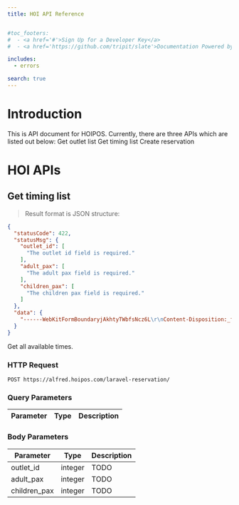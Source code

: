 ```yaml
---
title: HOI API Reference


#toc_footers:
#  - <a href='#'>Sign Up for a Developer Key</a>
#  - <a href='https://github.com/tripit/slate'>Documentation Powered by Slate</a>

includes:
  - errors

search: true
---
```


# Introduction

This is API document for HOIPOS. Currently, there are three APIs which are listed out below:
Get outlet list
Get timing list
Create reservation

# HOI APIs

## Get timing list

> Result format is JSON structure:

```json
{
  "statusCode": 422,
  "statusMsg": {
    "outlet_id": [
      "The outlet id field is required."
    ],
    "adult_pax": [
      "The adult pax field is required."
    ],
    "children_pax": [
      "The children pax field is required."
    ]
  },
  "data": {
    "------WebKitFormBoundaryjAkhtyTWbfsNcz6L\r\nContent-Disposition:_form-data;_name": "\"outlet_id\"\r\n\r\n1\r\n------WebKitFormBoundaryjAkhtyTWbfsNcz6L\r\nContent-Disposition: form-data; name=\"adult_pax\"\r\n\r\n1\r\n------WebKitFormBoundaryjAkhtyTWbfsNcz6L\r\nContent-Disposition: form-data; name=\"children_pax\"\r\n\r\n0\r\n------WebKitFormBoundaryjAkhtyTWbfsNcz6L--"
  }
}
```

Get all available times.

### HTTP Request

`POST https://alfred.hoipos.com/laravel-reservation/`

### Query Parameters

Parameter | Type | Description
--------- | ------- | -----------


### Body Parameters
Parameter | Type | Description
--------- | ------- | -----------
outlet_id | integer | TODO
adult_pax | integer | TODO
children_pax | integer | TODO





